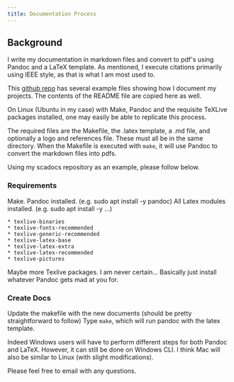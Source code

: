 ```yaml
---
title: Documentation Process
---
```


## Background 

I write my documentation in markdown files and convert to pdf's using
Pandoc and a LaTeX template. As mentioned, I execute citations primarily
using IEEE style, as that is what I am most used to.

This [github repo](https://github.com/m3chanical/scadocs) has several
example files showing how I document my projects. The contents of the
README file are copied here as well. 

On Linux (Ubuntu in my case) with Make, Pandoc and the 
requisite TeXLive packages installed, one may easily be able to
replicate this process. 

The required files are the Makefile, the .latex template, a .md file,
and optionally a logo and references file. These must all be in the same
directory. When the Makefile is executed with `make`, it will use Pandoc
to convert the markdown files into pdfs. 

Using my scadocs repository as an example, please follow below.

### Requirements

Make.
Pandoc installed. (e.g. sudo apt install -y pandoc)
All Latex modules installed. (e.g. sudo apt install -y ...)

    * texlive-binaries
    * texlive-fonts-recommended   
    * texlive-generic-recommended
    * texlive-latex-base
    * texlive-latex-extra
    * texlive-latex-recommended   
    * texlive-pictures

Maybe more Texlive packages. I am never certain... Basically just
install whatever Pandoc gets mad at you for.

### Create Docs

Update the makefile with the new documents (should be pretty straightforward to follow)
Type `make`, which will run pandoc with the latex template.

Indeed Windows users will have to perform different steps for both
Pandoc and LaTeX. However, it can still be done on Windows CLI. I think
Mac will also be similar to Linux (with slight modifications).

Please feel free to email with any questions.



